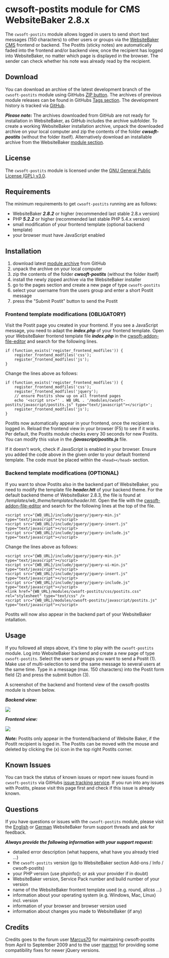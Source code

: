 # cwsoft-postits module for CMS WebsiteBaker 2.8.x
The `cwsoft-postits` module allows logged in users to send short text messages (150 characters) to other users or groups via the [WebsiteBaker CMS](http://www.websitebaker2.org) frontend or backend. The Postits (sticky notes) are automatically faded into the frontend and/or backend view, once the recipient has logged into WebsiteBaker, no matter which page is displayed in the browser. The sender can check whether his note was already read by the recipient.

## Download
You can download an archive of the latest development branch of the `cwsoft-postits` module using GitHubs [ZIP button](https://github.com/cwsoft/wb-cwsoft-postits/archive/master.zip). The archives of previous module releases can be found in GitHubs [Tags section](https://github.com/cwsoft/wb-cwsoft-postits/tags). The development history is tracked via [GitHub](https://github.com/cwsoft/wb-cwsoft-postits/commits/master).

***Please note:*** The archives downloaded from GitHub are not ready for installation in WebsiteBaker, as GitHub includes the archive subfolder. To create a working WebsiteBaker installation archive, unpack the downloaded archive on your local computer and zip the contents of the folder ***cwsoft-postits*** (without the folder itself). Alternatively download an installable archive from the WebsiteBaker [module section](http://addons.websitebaker2.org/pages/en/browse-add-ons.php).

## License
The `cwsoft-postits` module is licensed under the [GNU General Public License (GPL) v3.0](http://www.gnu.org/licenses/gpl-3.0.html).

## Requirements

The minimum requirements to get `cwsoft-postits` running are as follows:

- WebsiteBaker ***2.8.2*** or higher (recommended last stable 2.8.x version)
- PHP ***5.2.2*** or higher (recommended last stable PHP 5.4.x version)
- small modification of your frontend template (optional backend template)
- your browser must have JavaScript enabled

## Installation
1. download latest [module archive](https://github.com/cwsoft/wb-cwsoft-postits/archive/master.zip) from GitHub
2. unpack the archive on your local computer
3. zip the contents of the folder ***cwsoft-postits*** (without the folder itself)
4. install the newly zipped archive via the WebsiteBaker installer
5. go to the pages section and create a new page of type `cwsoft-postits`
6. select your username from the users group and enter a short Postit message
7. press the "Submit Postit" button to send the Postit

### Frontend template modifications (OBLIGATORY)

Visit the Postit page you created in your frontend. If you see a JavaScript message, you need to adapt the ***index.php*** of your frontend template. Open your WebsiteBaker frontend template file ***index.php*** in the [cwsoft-addon-file-editor](https://github.com/cwsoft/wb-cwsoft-addon-file-editor#readme) and search for the following lines. 

	if (function_exists('register_frontend_modfiles')) {
		register_frontend_modfiles('css');
		register_frontend_modfiles('js');
	}

Change the lines above as follows:

	if (function_exists('register_frontend_modfiles')) {
		register_frontend_modfiles('css');
		register_frontend_modfiles('jquery');
        // ensure Postits show up on all frontend pages
        echo '<script src="' . WB_URL . '/modules/cwsoft-postits/javascript/postits.js" type="text/javascript"></script>';
		register_frontend_modfiles('js');
	}

Postits now automatically appear in your frontend, once the recipient is logged in. Reload the frontend view in your browser (F5) to see if it works. Per default, the Postits module checks every 30 seconds for new Postits. You can modify this value in the ***/javascript/postits.js*** file.

If it doesn't work, check if JavaScript is enabled in your browser. Ensure you added the code above in the given order to your default frontend template. The code must be placed within the `<head></head>` section.

### Backend template modifications (OPTIONAL)

If you want to show Postits also in the backend part of WebsiteBaker, you need to modify the template file ***header.htt*** of your backend theme. For the default backend theme of WebsiteBaker 2.8.3, the file is found at */templates/wb_theme/templates/header.htt*. Open the file with the [cwsoft-addon-file-editor](https://github.com/cwsoft/wb-cwsoft-addon-file-editor#readme) and search for the following lines at the top of the file.

	<script src="{WB_URL}/include/jquery/jquery-min.js" type="text/javascript"></script>
	<script src="{WB_URL}/include/jquery/jquery-insert.js" type="text/javascript"></script>
	<script src="{WB_URL}/include/jquery/jquery-include.js" type="text/javascript"></script>

Change the lines above as follows:

	<script src="{WB_URL}/include/jquery/jquery-min.js" type="text/javascript"></script>
	<script src="{WB_URL}/include/jquery/jquery-ui-min.js" type="text/javascript"></script>
	<script src="{WB_URL}/include/jquery/jquery-insert.js" type="text/javascript"></script>
	<script src="{WB_URL}/include/jquery/jquery-include.js" type="text/javascript"></script>
	<link href="{WB_URL}/modules/cwsoft-postits/css/postits.css" rel="stylesheet" type="text/css" />
	<script src="{WB_URL}/modules/cwsoft-postits/javascript/postits.js" type="text/javascript"></script>

Postits will now also appear in the backend part of your WebsiteBaker intallation.

## Usage

If you followed all steps above, it's time to play with the `cwsoft-postits` module. Log into WebsiteBaker backend and create a new page of type `cwsoft-postits`. Select the users or groups you want to send a Postit (1). Make use of multi-selection to send the same message to several users at the same time. Type in a message (max. 150 characters) into the Postit form field (2) and press the submit button (3).

A screenshot of the backend and frontend view of the cwsoft-postits module is shown below.

***Backend view:***

![](docs/cwsoft-postits-backend-view.png) 

***Frontend view:***

![](docs/cwsoft-postits-frontend-view.png) 

***Note:*** Postits only appear in the frontend/backend of Website Baker, if the PostIt recipient is loged in. The Postits can be moved with the mouse and deleted by clicking the (x) icon in the top right Postits corner.

## Known Issues
You can track the status of known issues or report new issues found in `cwsoft-postits` via GitHubs [issue tracking service](https://github.com/cwsoft/wb-cwsoft-postits/issues). If you run into any issues with Postits, please visit this page first and check if this issue is already known.

## Questions
If you have questions or issues with the `cwsoft-postits` module, please visit the [English](http://www.websitebaker2.org/forum/index.php/topic,24901.0.html) or [German](http://www.websitebaker2.org/forum/index.php/topic,24897.0.html) WebsiteBaker forum support threads and ask for feedback.

***Always provide the following information with your support request:***

 - detailed error description (what happens, what have you already tried ...)
 - the `cwsoft-postits` version (go to WebsiteBaker section Add-ons / Info / cwsoft-postits)
 - your PHP version (use phpinfo(); or ask your provider if in doubt)
 - WebsiteBaker version, Service Pack number and build number of your version
 - name of the WebsiteBaker frontent template used (e.g. round, allcss ...)
 - information about your operating system (e.g. Windows, Mac, Linux) incl. version
 - information of your browser and browser version used
 - information about changes you made to WebsiteBaker (if any)

## Credits
Credits goes to the forum user [Marcus70](http://www.websitebaker2.org/forum/index.php?action=profile;u=12071) for maintaining cwsoft-postits from April to September 2009 and to the user [marmot](http://www.websitebaker2.org/forum/index.php?action=profile;u=19102) for providing some compatibility fixes for newer jQuery versions.